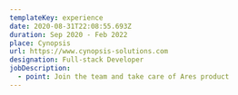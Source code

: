 ```yaml
---
templateKey: experience
date: 2020-08-31T22:08:55.693Z
duration: Sep 2020 - Feb 2022
place: Cynopsis
url: https://www.cynopsis-solutions.com
designation: Full-stack Developer
jobDescription:
  - point: Join the team and take care of Ares product
---
```

